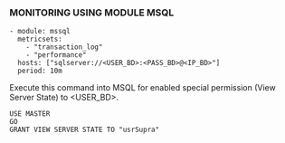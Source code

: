 ### MONITORING USING MODULE MSQL

```
- module: mssql
  metricsets:
    - "transaction_log"
    - "performance"
  hosts: ["sqlserver://<USER_BD>:<PASS_BD>@<IP_BD>"]
  period: 10m
```

Execute this command into MSQL for enabled special permission (View Server State) to <USER_BD>.

```
USE MASTER
GO
GRANT VIEW SERVER STATE TO "usrSupra"
```
